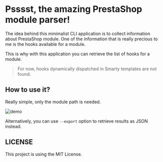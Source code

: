 # Psssst, the amazing PrestaShop module parser!

The idea behind this minimalist CLI application is to collect information about PrestaShop module.
One of the information that is really precious to me is the hooks available for a module.

This is why with this application you can retrieve the list of hooks for a module.

> For now, hooks dynamically dispatched in Smarty templates are not found.


## How to use it?

Really simple, only the module path is needed.

![demo](https://user-images.githubusercontent.com/1247388/38938308-7f75e3ca-4325-11e8-9eb4-f5fa2fdf79ba.png)

Alternatively, you can use `--export` option to retrieve results as JSON instead.

## LICENSE

This project is using the MIT License.
